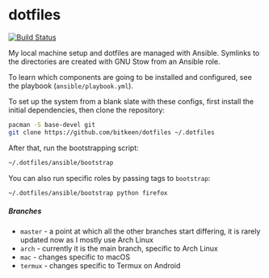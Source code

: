# dotfiles

[![Build Status](https://travis-ci.org/bitkeen/dotfiles.svg?branch=arch)](https://travis-ci.org/bitkeen/dotfiles)

My local machine setup and dotfiles are managed with Ansible.
Symlinks to the directories are created with GNU Stow from an Ansible role.

To learn which components are going to be installed and configured, see the playbook (`ansible/playbook.yml`).

To set up the system from a blank slate with these configs, first install the initial dependencies, then clone the repository:
```sh
pacman -S base-devel git
git clone https://github.com/bitkeen/dotfiles ~/.dotfiles
```

After that, run the bootstrapping script:
```sh
~/.dotfiles/ansible/bootstrap
```

You can also run specific roles by passing tags to `bootstrap`:
```sh
~/.dotfiles/ansible/bootstrap python firefox
```

##### Branches
- `master` - a point at which all the other branches start differing, it is rarely updated now as I mostly use Arch Linux
- `arch` - currently it is the main branch, specific to Arch Linux
- `mac` - changes specific to macOS
- `termux` - changes specific to Termux on Android
